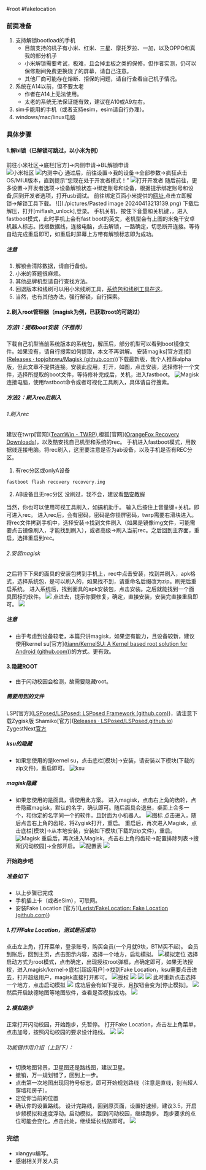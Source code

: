 #root #fakelocation
### 前提准备
1. 支持解锁bootload的手机
	- 目前支持的机子有小米、红米、三星、摩托罗拉、一加，以及OPPO和真我的部分机子
	- 小米解锁需要考试，极难，且会掉主板之类的保修，但作者实测，仍可以保修期间免费更换烧了的屏幕，请自己注意。
	- 其他厂商可能存在熔断、拒保的问题，请自行查看自己机子情况。
2. 系统在A14以前，但不要太老
	- 作者在A14上无法使用。
	- 太老的系统无法保证能有效，建议在A10或A9左右。
3. sim卡能用的手机（或者支持esim，esim请自行办理）。
4. windows/mac/linux电脑
### 具体步骤
#### 1.解bl锁（已解锁可跳过，以小米为例）
前往小米社区->底栏\[官方\]->内侧申请->BL解锁申请    
![小米社区](./pictures/1713014436250.jpg)
![内测中心](./pictures/1713014436256.jpg)
通过后，前往设置->我的设备->全部参数->疯狂点击OS/MIUI版本，直到提示“您现在处于开发者模式！”
![打开开发者](./pictures/1713014436244.jpg)
随后前往，更多设置->开发者选项->设备解锁状态->绑定账号和设备，根据提示绑定账号和设备,回到开发者选项，打开usb调试。
前往绑定页面小米提供的[网址](https://unlock.update.miui.com),点击立即解锁->解锁工具下载。
![](./pictures/Pasted image 20240413213139.png)
下载后解压，打开\[miflash_unlock],登录。
手机关机，按住下音量和关机键，，进入fastboot模式，此时手机上会有fast boot的英文，老机型会有上图的米兔干安卓机器人标志。找根数据线，连接电脑，点击解锁，一路确定，切忌断开连接。等待自动完成重启即可，如重启时屏幕上方带有解锁标志即为成功。
##### 注意
1. 解锁会清除数据，请自行备份。
2. 小米的答题很麻烦。
3. 其他品牌机型请自行查找方法。
4. 回退版本和线刷可以用小米线刷工具，[系统包和线刷工具在这](https://xiaomirom.com/)。
5. 当然，也有其他办法，强行解锁，自行探索。
#### 2.刷入root管理器（magisk为例，已获取root的可跳过）
##### 方法1：提取boot安装（不推荐）
下载自己机型当前系统版本的系统包，解压后，部分机型可以看到boot镜像文件。如果没有，请自行搜索如何提取，本文不再讲解。
安装magiks[官方连接]([Releases · topjohnwu/Magisk (github.com)](https://github.com/topjohnwu/Magisk/releases))下载最新版，我个人推荐alpha版，但此文章不提供连接。安装此应用，打开，如图，点击安装，选择修补一个文件，选择所提取的boot文件，等待修补完成后，关机，进入fastboot。
![Magisk](./pictures/f536570faaca55ab1eb675ec2424ba98.jpg)
连接电脑，使用fastboot命令或者可视化工具刷入，具体请自行搜素。
##### 方法2：刷入rec后刷入
###### 1.刷入rec
建议在twrp[官网]([TeamWin - TWRP](https://twrp.me/)),橙狐[官网]([OrangeFox Recovery Downloads](https://orangefox.download/zh-CN))，以及酷安找自己机型和系统的rec。
手机进入fastboot模式，用数据线连接电脑。将rec刷入，这里要注意是否为ab设备，以及手机是否有REC分区。
1. 有rec分区或onlyA设备
```adb
fastboot flash recovery recovery.img
```
2. AB设备且无rec分区
没刷过，我不会，建议看[酷安教程](https://www.coolapk.com/feed/38141442?shareKey=NmQ2Mjk2MGViN2Y1NjYxYWE4ZWU~&shareUid=3381997&shareFrom=com.coolapk.market_14.1.0)

当然，你也可以使用可视工具刷入，如搞机助手。
输入后按住上音量键+关机，即可进入rec。
进入rec后，会有密码，密码是你锁屏密码，twrp需要右滑块进入。
将rec文件拷到手机中，选择安装->找到文件刷入（如果是镜像img文件，可能需要点击镜像刷入，才能找到刷入），或者高级->刷入当前rec。之后回到主界面，重启，选择重启到rec。
###### 2.安装magisk
之后将下下来的面具的安装包拷到手机上，rec中点击安装，找到并刷入，apk格式，选择系统包，是可以刷入的，如果找不到，请重命名后缀改为zip。刷完后重启系统。
进入系统后，找到面具的apk安装包，点击安装。之后就能找到一个面具图标的软件。
![](./pictures/20240414000204.png)
点进去，提示你要修复，确定，直接安装，安装完直接重启即可。
![](./pictures/3fcf5f8ef3ecee029774756772b3f9ee_720.jpg)
##### 注意
- 由于考虑到设备较老，本篇只讲magisk，如果您有能力，且设备较新，建议使用kernel su[官方]([tiann/KernelSU: A Kernel based root solution for Android (github.com)](https://github.com/tiann/KernelSU))的方式。更有效。
#### 3.隐藏ROOT
- 由于闪动校园会检测，故需要隐藏root。
##### 需要用到的文件
LSP[官方]([LSPosed/LSPosed: LSPosed Framework (github.com)](https://github.com/LSPosed/LSPosed))，请注意下载Zygisk版
Shamiko[官方]([Releases · LSPosed/LSPosed.github.io](https://github.com/LSPosed/LSPosed.github.io/releases))
ZygestNext[官方]()
##### ksu的隐藏
- 如果您使用的是kernel su，点击底栏\[模块]->安装，请安装以下模块(下载的zip文件)，重启即可。
![ksu](./pictures/20240414111357.png)
##### magisk隐藏
- 如果您使用的是面具，请使用此方案。 
进入magisk，点击右上角的齿轮，点击隐藏magisk，默认的名字，确认即可。随后面具会退出，桌面上会多一个，和你定的名字同一个的软件，且封面为小机器人。
![图标](./pictures/0c1590497298922227ea264195fc7cba.jpg)
点击进入，随后点击右上角的齿轮，将Zygisk打开，重启。
重启后，再次进入Magisk，点击底栏\[模块]->从本地安装，安装如下模块(下载的zip文件)，重启。
![Magisk](./pictures/d9034ebc15179fb8352777714780c0ec.jpg)
重启后，再次进入Magisk，点击右上角的齿轮->配置排除列表->搜索[闪动校园]->全部开启。
![配置表](./pictures/20240414121109.png)
![](./pictures/20240414121251.png)
#### 开始跑步吧
##### 准备如下
- 以上步骤已完成
- 手机插上卡（或者eSim），可联网。
- 安装Fake Location [官方]([Lerist/FakeLocation: Fake Location (github.com)](https://github.com/Lerist/FakeLocation))
##### 1.打开Fake Location，测试是否成功
点击左上角，打开菜单，登录账号，购买会员(一个月就9块，BTM买不起)。
会员到账后，回到主页，点击图示内容，选择一个地方，启动模拟。
![模拟定位](./pictures/20240414122213.png)
选择启动方式为root模式，点击确定，出现授权root弹框，点确定即可，如果无法授权，进入magisk/kernel->底栏[超级用户]->找到Fake Location，ksu需要点击进去，打开超级用户，magisk直接打开即可。
![授权](./pictures/20240414122510.png)
![](./pictures/20240414123346.png)
![](./pictures/20240414123530.png)
![](./pictures/1713069284401.jpg)
此时重新点击选择一个地方，点击启动模拟
![](./pictures/20240414124108.png)
成功后会有如下提示，且按钮会变为\[停止模拟]。
![](./pictures/20240414124013.png)
然后开启缺德地图等地图软件，查看是否模拟成功。
![](./pictures/20240414124220.png)
##### 2.模拟跑步
正常打开闪动校园，开始跑步，先暂停。
打开Fake Location，点击左上角菜单，点击加号，按照闪动校园的要求设计路线。
![](./pictures/20240414124700.png)
![](./pictures/20240414124708.png)
###### 功能键作用介绍（上到下）：
- 切换地图背景，卫星图还是路线图，建议卫星。
- 撤销，万一规划错了，回到上一步。
- 点击第一次地图出现同符号标志，即可开始规划路线（注意是直线，别当超人穿墙和房子）。
- 定位你当前的位置
- 确认你的设置路线。
设计完路线，回到原页面，设置好速频，建议3.5，开启步频模拟和速度浮动。启动模拟。
回到闪动校园，继续跑步。
跑步要求的点位可能会变化，点击此处，继续延长线路即可。
![](./pictures/20240414125627.png)

### 完结
- xiangyu编写。
- 感谢相关开发人员
